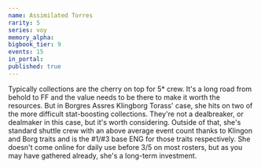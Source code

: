 ```yaml
---
name: Assimilated Torres
rarity: 5
series: voy
memory_alpha:
bigbook_tier: 9
events: 15
in_portal:
published: true
---
```


Typically collections are the cherry on top for 5* crew. It's a long road from behold to FF and the value needs to be there to make it worth the resources. But in Borgres Assres Klingborg Torass' case, she hits on two of the more difficult stat-boosting collections. They're not a dealbreaker, or dealmaker in this case, but it's worth considering. Outside of that, she's standard shuttle crew with an above average event count thanks to Klingon and Borg traits and is the #1/#3 base ENG for those traits respectively. She doesn't come online for daily use before 3/5 on most rosters, but as you may have gathered already, she's a long-term investment.
